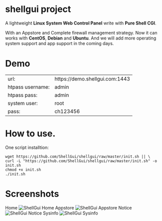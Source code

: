 shellgui project
========
A lightweight <b>Linux System Web Control Panel</b> write with <b>Pure Shell CGI</b>.

With an Appstore and Complete firewall management strategy.
Now it can works with <b>CentOS</b>, <b>Debian</b> and <b>Ubuntu</b>.
And we will add more operating system support and app support in the coming days.


Demo
========

<table>
<tr><td>url:</td><td>https://demo.shellgui.com:1443</td></tr>
<tr><td>htpass username:</td><td>admin</td></tr>
<tr><td>htpass pass:</td><td>admin</td></tr>
<tr><td>system user:</td><td>root</td></tr>
<tr><td>pass:</td><td>ch123456</td></tr>
</table>

How to use.
========
<h>One script installtion:</h>
<pre><code>wget https://github.com/ShellGui/shellgui/raw/master/init.sh || \
curl -L "https://github.com/ShellGui/shellgui/raw/master/init.sh" -o init.sh
chmod +x init.sh
./init.sh</code></pre>

Screenshots
========
<label>Home</label>
![ShellGui Home](https://raw.githubusercontent.com/ShellGui/shellgui/master/Screenshots/Screenshot-Home.png)
<label>Appstore</label>
![ShellGui Appstore](https://raw.githubusercontent.com/ShellGui/shellgui/master/Screenshots/Screenshot-Appstore.png)
<label>Notice</label>
![ShellGui Notice](https://raw.githubusercontent.com/ShellGui/shellgui/master/Screenshots/Screenshot-Notice.png)
<label>Sysinfo</label>
![ShellGui Sysinfo](https://raw.githubusercontent.com/ShellGui/shellgui/master/Screenshots/Screenshot-Sysinfo.png)
